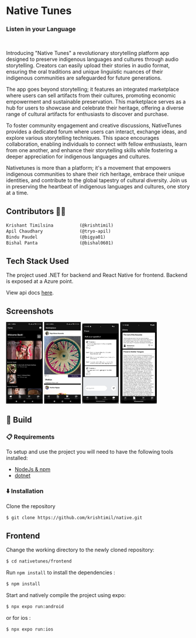 # Native Tunes 
### Listen in your Language

<br>

Introducing "Native Tunes" a revolutionary storytelling platform app designed to preserve indigenous languages and cultures through audio storytelling. Creators can easily upload their stories in audio format, ensuring the oral traditions and unique linguistic nuances of their indigenous communities are safeguarded for future generations.

The app goes beyond storytelling; it features an integrated marketplace where users can sell artifacts from their cultures, promoting economic empowerment and sustainable preservation. This marketplace serves as a hub for users to showcase and celebrate their heritage, offering a diverse range of cultural artifacts for enthusiasts to discover and purchase.

To foster community engagement and creative discussions, NativeTunes provides a dedicated forum where users can interact, exchange ideas, and explore various storytelling techniques. This space encourages collaboration, enabling individuals to connect with fellow enthusiasts, learn from one another, and enhance their storytelling skills while fostering a deeper appreciation for indigenous languages and cultures.

Nativetunes is more than a platform; it's a movement that empowers indigenous communities to share their rich heritage, embrace their unique identities, and contribute to the global tapestry of cultural diversity. Join us in preserving the heartbeat of indigenous languages and cultures, one story at a time.


## Contributors 👨‍💻
```
Krishant Timilsina          (@krishtimil)
Apil Chaudhary              (@tryo-apil)            
Bindu Paudel                (@bigya01)
Bishal Panta                (@bishal0601)
```

## Tech Stack Used

The project used .NET for backend and React Native for frontend. Backend is exposed at a Azure point.

View api docs [here](https://nativetunes.azurewebsites.net/swagger/index.html).
<!-- <br>
<center><img src="agrify/assets/screens/language_crop.png" width="500" />
<br> -->

## Screenshots
<p float="left">
  <img src="readme_assets/screens/screen1.jpg" width="100" /> 
  <img src="readme_assets/screens/screen2.jpg" width="100" />
  <img src="readme_assets/screens/screen3.png" width="100" />
  <img src="readme_assets/screens/screen4.png" width="100" />


</p>
</center>



## 🔨 Build

###  📋 Requirements

To setup and use the project you will need to have the following tools installed:
 - [NodeJs & npm](https://nodejs.org/en)
 - [dotnet](https://dotnet.microsoft.com/en-us/download)

###  ⬇️ Installation

Clone the repository

```bash
$ git clone https://github.com/krishtimil/native.git
```

## Frontend
Change the working directory to the newly cloned repository:

```bash
$ cd nativetunes/frontend
```

Run `npm install` to install the dependencies :

```bash
$ npm install
```

Start and natively compile the project using expo:

```bash
$ npx expo run:android
```
or for ios :
```bash
$ npx expo run:ios
```

